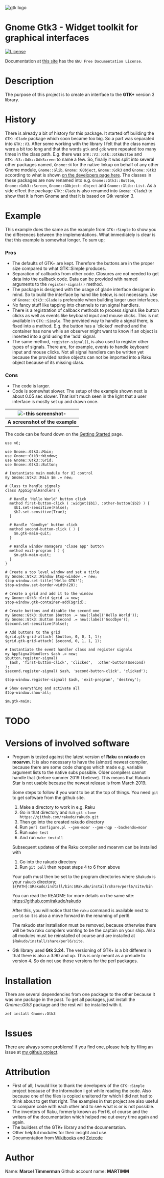 ![gtk logo][logo]

# Gnome Gtk3 - Widget toolkit for graphical interfaces

[![License](http://martimm.github.io/label/License-label.svg)](http://www.perlfoundation.org/artistic_license_2_0)

Documentation at [this site](http://martimm.github.io/gnome-gtk3) has the `GNU Free Documentation License`.

# Description

The purpose of this project is to create an interface to the **GTK+** version 3 library.

# History
There is already a bit of history for this package. It started off building the `GTK::Glade` package which soon became too big. So a part was separated into `GTK::V3`. After some working with the library I felt that the class names were a bit too long and that the words `gtk` and `gdk` were repeated too many times in the class path. E.g. there was `GTK::V3::Gtk::GtkButton` and `GTK::V3::Gdk::GdkScreen` to name a few. So, finally it was split into several other packages named, `Gnome::N` for the native linkup on behalf of any other Gnome module, `Gnome::Glib`, `Gnome::GObject`, `Gnome::Gdk3` and `Gnome::Gtk3` according to what is shown [on the developers page here][devel refs]. The classes in these packages are now renamed into e.g. `Gnome::Gtk3::Button`, `Gnome::Gdk3::Screen`, `Gnome::GObject::Object` and `Gnome::Glib::List`. As a side effect the package `GTK::Glade` is also renamed into `Gnome::Glade3` to show that it is from Gnome and that it is based on Gtk version 3.

# Example

This example does the same as the example from `GTK::Simple` to show you the differences between the implementations. What immediately is clear is that this example is somewhat longer. To sum up;
### Pros
  * The defaults of GTK+ are kept. Therefore the buttons are in the proper size compared to what GTK::Simple produces.
  * Separation of callbacks from other code. Closures are not needed to get data into the callback code. Data can be provided with named arguments to the `register-signal()` method.
  * The package is designed with the usage of glade interface designer in mind. So to build the interface by hand like below, is not necessary. Use of `Gnome::Gtk3::Glade` is preferable when building larger user interfaces.
  * No fancy stuff like tapping into channels to run signal handlers.
  * There is a registration of callback methods to process signals like button clicks as well as events like keyboard input and mouse clicks. This is not available in `GTK::Simple`. The provided way to handle a signal there, is fixed into a method. E.g. the button has a 'clicked' method and the container has none while an observer might want to know if an object is inserted into a grid using the 'add' signal.
  * The same method, `register-signal()`, is also used to register other types of signals. There are, for example, events to handle keyboard input and mouse clicks. Not all signal handlers can be written yet because the provided native objects can not be imported into a Raku object because of its missing class.

### Cons
  * The code is larger.
  * Code is somewhat slower. The setup of the example shown next is about 0.05 sec slower. That isn't much seen in the light that a user interface is mostly set up and drawn once.


|![-this screenshot-][screenshot 1]|
|:--:|
|**A screenshot of the example**|

The code can be found down on the [Getting Started](https://martimm.github.io/gnome-gtk3/content-docs/tutorial/getting-started.html) page.

```
use v6;

use Gnome::Gtk3::Main;
use Gnome::Gtk3::Window;
use Gnome::Gtk3::Grid;
use Gnome::Gtk3::Button;

# Instantiate main module for UI control
my Gnome::Gtk3::Main $m .= new;

# Class to handle signals
class AppSignalHandlers {

  # Handle 'Hello World' button click
  method first-button-click ( :widget($b1), :other-button($b2) ) {
    $b1.set-sensitive(False);
    $b2.set-sensitive(True);
  }

  # Handle 'Goodbye' button click
  method second-button-click ( ) {
    $m.gtk-main-quit;
  }

  # Handle window managers 'close app' button
  method exit-program ( ) {
    $m.gtk-main-quit;
  }
}

# Create a top level window and set a title
my Gnome::Gtk3::Window $top-window .= new;
$top-window.set-title('Hello GTK!');
$top-window.set-border-width(20);

# Create a grid and add it to the window
my Gnome::Gtk3::Grid $grid .= new;
$top-window.gtk-container-add($grid);

# Create buttons and disable the second one
my Gnome::Gtk3::Button $button .= new(:label('Hello World'));
my Gnome::Gtk3::Button $second .= new(:label('Goodbye'));
$second.set-sensitive(False);

# Add buttons to the grid
$grid.gtk-grid-attach( $button, 0, 0, 1, 1);
$grid.gtk-grid-attach( $second, 0, 1, 1, 1);

# Instantiate the event handler class and register signals
my AppSignalHandlers $ash .= new;
$button.register-signal(
  $ash, 'first-button-click', 'clicked',  :other-button($second)
);
$second.register-signal( $ash, 'second-button-click', 'clicked');

$top-window.register-signal( $ash, 'exit-program', 'destroy');

# Show everything and activate all
$top-window.show-all;

$m.gtk-main;
```

# TODO

# Versions of involved software

* Program is tested against the latest version of **Raku** on **rakudo** en **moarvm**. It is also necessary to have the (almost) newest compiler, because there are some code changes which made e.g. variable argument lists to the native subs possible. Older compilers cannot handle that (before summer 2019 I believe). This means that Rakudo Star is not usable because the newest release is from March 2019.

  Some steps to follow if you want to be at the top of things. You need `git` to get software from the github site.
  1) Make a directory to work in e.g. Raku
  2) Go in that directory and run `git clone https://github.com/rakudo/rakudo.git`
  3) Then go into the created rakudo directory
  4) Run `perl Configure.pl --gen-moar --gen-nqp --backends=moar`
  5) Run `make test`
  6) And run `make install`

  Subsequent updates of the Raku compiler and moarvm can be installed with
  1) Go into the rakudo directory
  2) Run `git pull`
  then repeat steps 4 to 6 from above

  Your path must then be set to the program directories where `$Rakudo` is your  `rakudo` directory;
  `${PATH}:$Rakudo/install/bin:$Rakudo/install/share/perl6/site/bin`

  You can read the README for more details on the same site: https://github.com/rakudo/rakudo

  After this, you will notice that the `raku` command is available next to `perl6` so it is also a move forward in the renaming of perl6.

  The rakudo star installation must be removed, because otherwise there will be two raku compilers wanting to be the captain on your ship. Also all modules must be reinstalled of course and are installed at `$Rakudo/install/share/perl6/site`.

* Gtk library used **Gtk 3.24**. The versioning of GTK+ is a bit different in that there is also a 3.90 and up. This is only meant as a prelude to version 4. So do not use those versions for the perl packages.


# Installation
There are several dependencies from one package to the other because it was one package in the past. To get all packages, just install the *Gnome::Gtk3* package and the rest will be installed with it.

`zef install Gnome::Gtk3`

# Issues

There are always some problems! If you find one, please help by filing an issue at [my github project](https://github.com/MARTIMM/gnome-gtk3/issues).

# Attribution
* First of all, I would like to thank the developers of the `GTK::Simple` project because of the information I got while reading the code. Also because one of the files is copied unaltered for which I did not had to think about to get that right. The examples in that project are also useful to compare code with each other and to see what is or is not possible.
* The inventors of Raku, formerly known as Perl 6, of course and the writers of the documentation which helped me out every time again and again.
* The builders of the GTK+ library and the documentation.
* Other helpful modules for their insight and use.
* Documentation from [Wikibooks](https://en.wikibooks.org/wiki/GTK%2B_By_Example) and [Zetcode](http://zetcode.com/tutorials/gtktutorial/)

# Author

Name: **Marcel Timmerman**
Github account name: **MARTIMM**

[//]: # (---- [refs] ----------------------------------------------------------)
[changes]: https://martimm.github.io/gnome-gtk3/CHANGES.html
[logo]: https://martimm.github.io/gnome-gtk3/content-docs/images/gtk-perl6.png
[devel refs]: https://developer.gnome.org/references

[screenshot 1]: https://martimm.github.io/gnome-gtk3/content-docs/tutorial/images/01-hello-world.png
[screenshot 2]: https://martimm.github.io/gnome-gtk3/content-docs/images/examples/16a-level-bar.png
[screenshot 3]: https://martimm.github.io/gnome-gtk3/content-docs/images/examples/16b-level-bar.png
[screenshot 4]: https://martimm.github.io/gnome-gtk3/content-docs/images/examples/ex-GtkScale.png


[//]: # (Pod documentation rendered with)
[//]: # (pod-render.pl6 --md --d=../gnome-gtk3/docs/content-docs/references/Gtk3 lib)
